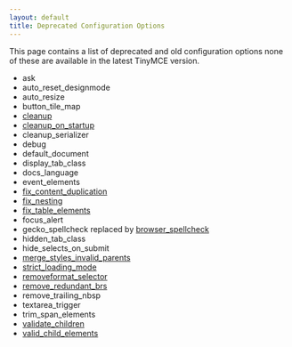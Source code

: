 ```yaml
---
layout: default
title: Deprecated Configuration Options
---
```


This page contains a list of deprecated and old configuration options none of these are available in the latest TinyMCE version.

*   ask
*   auto_reset_designmode
*   auto_resize
*   button_tile_map
*   [cleanup](/wiki.php/Configuration3x:cleanup)
*   [cleanup_on_startup](../configuration/Configuration3x@cleanup_on_startup)
*   cleanup_serializer
*   debug
*   default_document
*   display_tab_class
*   docs_language
*   event_elements
*   [fix_content_duplication](../configuration/Configuration3x@fix_content_duplication)
*   [fix_nesting](../configuration/Configuration3x@fix_nesting)
*   [fix_table_elements](../configuration/Configuration3x@fix_table_elements)
*   focus_alert
*   gecko_spellcheck replaced by [browser_spellcheck](../configuration/Configuration3x@browser_spellcheck)
*   hidden_tab_class
*   hide_selects_on_submit
*   [merge_styles_invalid_parents](../configuration/Configuration3x@merge_styles_invalid_parents)
*   [strict_loading_mode](../configuration/Configuration3x@strict_loading_mode)
*   [removeformat_selector](../configuration/Configuration3x@removeformat_selector)
*   [remove_redundant_brs](../configuration/Configuration3x@remove_redundant_brs)
*   remove_trailing_nbsp
*   textarea_trigger
*   trim_span_elements
*   [validate_children](../configuration/Configuration3x@validate_children)
*   [valid_child_elements](../configuration/Configuration3x@valid_child_elements)